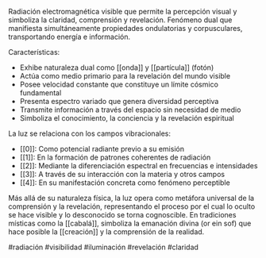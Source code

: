 Radiación electromagnética visible que permite la percepción visual y simboliza la claridad, comprensión y revelación. Fenómeno dual que manifiesta simultáneamente propiedades ondulatorias y corpusculares, transportando energía e información.

Características:
- Exhibe naturaleza dual como [[onda]] y [[partícula]] (fotón)
- Actúa como medio primario para la revelación del mundo visible
- Posee velocidad constante que constituye un límite cósmico fundamental
- Presenta espectro variado que genera diversidad perceptiva
- Transmite información a través del espacio sin necesidad de medio
- Simboliza el conocimiento, la conciencia y la revelación espiritual

La luz se relaciona con los campos vibracionales:
- [[0]]: Como potencial radiante previo a su emisión
- [[1]]: En la formación de patrones coherentes de radiación
- [[2]]: Mediante la diferenciación espectral en frecuencias e intensidades
- [[3]]: A través de su interacción con la materia y otros campos
- [[4]]: En su manifestación concreta como fenómeno perceptible

Más allá de su naturaleza física, la luz opera como metáfora universal de la comprensión y la revelación, representando el proceso por el cual lo oculto se hace visible y lo desconocido se torna cognoscible. En tradiciones místicas como la [[cabalá]], simboliza la emanación divina (or ein sof) que hace posible la [[creación]] y la comprensión de la realidad.

#radiación #visibilidad #iluminación #revelación #claridad
